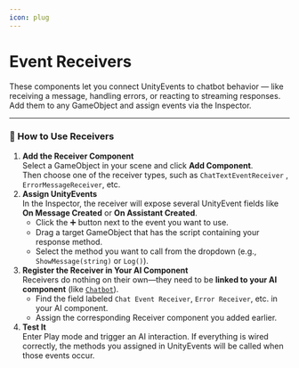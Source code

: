 ```yaml
---
icon: plug
---
```


# Event Receivers

These components let you connect UnityEvents to chatbot behavior — like receiving a message, handling errors, or reacting to streaming responses. Add them to any GameObject and assign events via the Inspector.&#x20;

***

### 🧩 How to Use Receivers

1. **Add the Receiver Component**\
   Select a GameObject in your scene and click **Add Component**.\
   Then choose one of the receiver types, such as `ChatTextEventReceiver` , `ErrorMessageReceiver`, etc.
2. **Assign UnityEvents**\
   In the Inspector, the receiver will expose several UnityEvent fields like **On Message Created** or **On Assistant Created**.
   * Click the ➕ button next to the event you want to use.
   * Drag a target GameObject that has the script containing your response method.
   * Select the method you want to call from the dropdown (e.g., `ShowMessage(string)` or `Log()`).
3. **Register the Receiver in Your AI Component**\
   Receivers do nothing on their own—they need to be **linked to your AI component** (like [`Chatbot`](../../unity-components/ai-agents/chatbot-chat-completion-api.md)).
   * Find the field labeled `Chat Event Receiver`, `Error Receiver`, etc. in your AI component.
   * Assign the corresponding Receiver component you added earlier.
4. **Test It**\
   Enter Play mode and trigger an AI interaction. If everything is wired correctly, the methods you assigned in UnityEvents will be called when those events occur.

